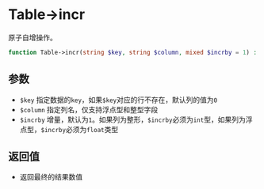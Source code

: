 # Table->incr

原子自增操作。

```php
function Table->incr(string $key, string $column, mixed $incrby = 1) : int;
```

参数
----
* `$key` 指定数据的`key`，如果`$key`对应的行不存在，默认列的值为`0`
* `$column` 指定列名，仅支持浮点型和整型字段
* `$incrby` 增量，默认为`1`。如果列为整形，`$incrby`必须为`int`型，如果列为浮点型，`$incrby`必须为`float`类型

返回值
----
* 返回最终的结果数值

